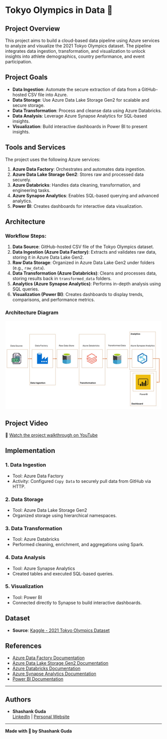 # Tokyo Olympics in Data 🎌

## Project Overview
This project aims to build a cloud-based data pipeline using Azure services to analyze and visualize the 2021 Tokyo Olympics dataset. The pipeline integrates data ingestion, transformation, and visualization to unlock insights into athlete demographics, country performance, and event participation.

## Project Goals
- **Data Ingestion**: Automate the secure extraction of data from a GitHub-hosted CSV file into Azure.
- **Data Storage**: Use Azure Data Lake Storage Gen2 for scalable and secure storage.
- **Data Transformation**: Process and cleanse data using Azure Databricks.
- **Data Analysis**: Leverage Azure Synapse Analytics for SQL-based insights.
- **Visualization**: Build interactive dashboards in Power BI to present insights.

## Tools and Services
The project uses the following Azure services:
1. **Azure Data Factory**: Orchestrates and automates data ingestion.
2. **Azure Data Lake Storage Gen2**: Stores raw and processed data securely.
3. **Azure Databricks**: Handles data cleaning, transformation, and engineering tasks.
4. **Azure Synapse Analytics**: Enables SQL-based querying and advanced analytics.
5. **Power BI**: Creates dashboards for interactive data visualization.

## Architecture
### Workflow Steps:
1. **Data Source**: GitHub-hosted CSV file of the Tokyo Olympics dataset.
2. **Data Ingestion (Azure Data Factory)**: Extracts and validates raw data, storing it in Azure Data Lake Gen2.
3. **Raw Data Storage**: Organized in Azure Data Lake Gen2 under folders (e.g., `raw_data`).
4. **Data Transformation (Azure Databricks)**: Cleans and processes data, storing results back in `transformed_data` folders.
5. **Analytics (Azure Synapse Analytics)**: Performs in-depth analysis using SQL queries.
6. **Visualization (Power BI)**: Creates dashboards to display trends, comparisons, and performance metrics.

### Architecture Diagram
![Architecture Diagram](data/Cloud_Management_Architecture_Diagram.jpg)

## Project Video
🎥 [Watch the project walkthrough on YouTube](https://www.youtube.com/watch?v=MUiJub80OHM)

## Implementation
### 1. Data Ingestion
- Tool: Azure Data Factory
- Activity: Configured `Copy Data` to securely pull data from GitHub via HTTP.

### 2. Data Storage
- Tool: Azure Data Lake Storage Gen2
- Organized storage using hierarchical namespaces.

### 3. Data Transformation
- Tool: Azure Databricks
- Performed cleaning, enrichment, and aggregations using Spark.

### 4. Data Analysis
- Tool: Azure Synapse Analytics
- Created tables and executed SQL-based queries.

### 5. Visualization
- Tool: Power BI
- Connected directly to Synapse to build interactive dashboards.

## Dataset
- **Source**: [Kaggle - 2021 Tokyo Olympics Dataset](https://www.kaggle.com/datasets/arjunprasadsarkhel/2021-olympics-in-tokyo)

## References
- [Azure Data Factory Documentation](https://docs.microsoft.com/azure/data-factory)
- [Azure Data Lake Storage Gen2 Documentation](https://docs.microsoft.com/azure/storage/blobs/data-lake-storage-introduction)
- [Azure Databricks Documentation](https://docs.microsoft.com/azure/databricks)
- [Azure Synapse Analytics Documentation](https://docs.microsoft.com/azure/synapse-analytics)
- [Power BI Documentation](https://learn.microsoft.com/en-us/power-bi/fundamentals/power-bi-service-overview)

---

## Authors
- **Shashank Guda**  
  [LinkedIn](https://linkedin.com/shashankguda) | [Personal Website](https://shashankguda.me)

---

**Made with 💙 by Shashank Guda**
